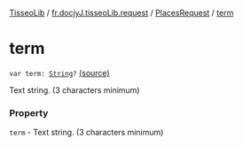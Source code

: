[TisseoLib](../../index.md) / [fr.docjyJ.tisseoLib.request](../index.md) / [PlacesRequest](index.md) / [term](./term.md)

# term

`var term: `[`String`](https://kotlinlang.org/api/latest/jvm/stdlib/kotlin/-string/index.html)`?` [(source)](https://github.com/docjyJ/TisseoLib/tree/master/src/main/kotlin/fr/docjyJ/tisseoLib/request/PlacesRequest.kt#L34)

Text string. (3 characters minimum)

### Property

`term` - Text string. (3 characters minimum)